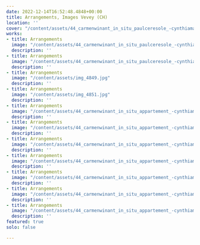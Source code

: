 ```yaml
---
date: 2022-12-14T16:52:48.4848+00:00
title: Arrangements, Images Vevey (CH)
location: ''
cover: "/content/assets/44_carmenwinant_in_situ_paulceresole_-cynthiamaiammann_1358.jpg"
works:
- title: Arrangements
  image: "/content/assets/44_carmenwinant_in_situ_paulceresole_-cynthiamaiammann_1357.jpg"
  description: ''
- title: Arrangements
  image: "/content/assets/44_carmenwinant_in_situ_paulceresole_-cynthiamaiammann_1342.jpg"
  description: ''
- title: Arrangements
  image: "/content/assets/img_4849.jpg"
  description: ''
- title: Arrangements
  image: "/content/assets/img_4851.jpg"
  description: ''
- title: Arrangements
  image: "/content/assets/44_carmenwinant_in_situ_appartement_-cynthiamaiammann_1535.jpg"
  description: ''
- title: Arrangements
  image: "/content/assets/44_carmenwinant_in_situ_appartement_-cynthiamaiammann_1545.jpg"
  description: ''
- title: Arrangements
  image: "/content/assets/44_carmenwinant_in_situ_appartement_-cynthiamaiammann_1536.jpg"
  description: ''
- title: Arrangements
  image: "/content/assets/44_carmenwinant_in_situ_appartement_-cynthiamaiammann_1542.jpg"
  description: ''
- title: Arrangements
  image: "/content/assets/44_carmenwinant_in_situ_appartement_-cynthiamaiammann_1541.jpg"
  description: ''
- title: Arrangements
  image: "/content/assets/44_carmenwinant_in_situ_appartement_-cynthiamaiammann_1539.jpg"
  description: ''
- title: Arrangements
  image: "/content/assets/44_carmenwinant_in_situ_appartement_-cynthiamaiammann_1538.jpg"
  description: ''
featured: true
solo: false

---
```

